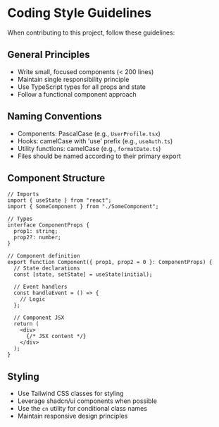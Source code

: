 
# Coding Style Guidelines

When contributing to this project, follow these guidelines:

## General Principles

- Write small, focused components (< 200 lines)
- Maintain single responsibility principle
- Use TypeScript types for all props and state
- Follow a functional component approach

## Naming Conventions

- Components: PascalCase (e.g., `UserProfile.tsx`)
- Hooks: camelCase with 'use' prefix (e.g., `useAuth.ts`)
- Utility functions: camelCase (e.g., `formatDate.ts`)
- Files should be named according to their primary export

## Component Structure

```tsx
// Imports
import { useState } from "react";
import { SomeComponent } from "./SomeComponent";

// Types
interface ComponentProps {
  prop1: string;
  prop2?: number;
}

// Component definition
export function Component({ prop1, prop2 = 0 }: ComponentProps) {
  // State declarations
  const [state, setState] = useState(initial);
  
  // Event handlers
  const handleEvent = () => {
    // Logic
  };
  
  // Component JSX
  return (
    <div>
      {/* JSX content */}
    </div>
  );
}
```

## Styling

- Use Tailwind CSS classes for styling
- Leverage shadcn/ui components when possible
- Use the `cn` utility for conditional class names
- Maintain responsive design principles

